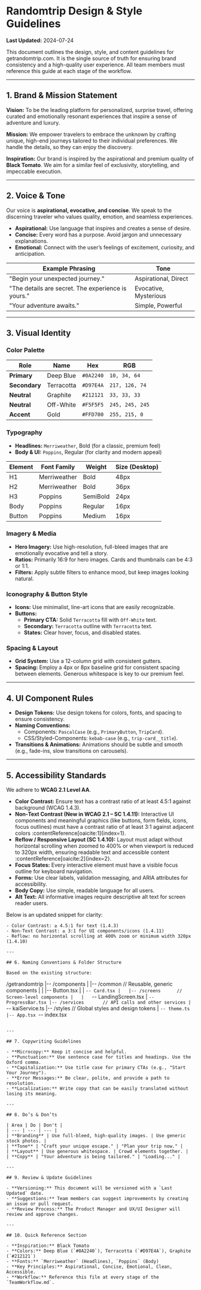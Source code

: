 # Randomtrip Design & Style Guidelines

**Last Updated:** 2024-07-24

This document outlines the design, style, and content guidelines for getrandomtrip.com. It is the single source of truth for ensuring brand consistency and a high-quality user experience. All team members must reference this guide at each stage of the workflow.

---

## 1. Brand & Mission Statement

**Vision:** To be the leading platform for personalized, surprise travel, offering curated and emotionally resonant experiences that inspire a sense of adventure and luxury.

**Mission:** We empower travelers to embrace the unknown by crafting unique, high-end journeys tailored to their individual preferences. We handle the details, so they can enjoy the discovery.

**Inspiration:** Our brand is inspired by the aspirational and premium quality of **Black Tomato**. We aim for a similar feel of exclusivity, storytelling, and impeccable execution.

---

## 2. Voice & Tone

Our voice is **aspirational, evocative, and concise**. We speak to the discerning traveler who values quality, emotion, and seamless experiences.

- **Aspirational:** Use language that inspires and creates a sense of desire.
- **Concise:** Every word has a purpose. Avoid jargon and unnecessary explanations.
- **Emotional:** Connect with the user’s feelings of excitement, curiosity, and anticipation.

| Example Phrasing | Tone |
| --- | --- |
| "Begin your unexpected journey." | Aspirational, Direct |
| "The details are secret. The experience is yours." | Evocative, Mysterious |
| "Your adventure awaits." | Simple, Powerful |

---

## 3. Visual Identity

### Color Palette

| Role | Name | Hex | RGB |
| --- | --- | --- | --- |
| **Primary** | Deep Blue | `#0A2240` | `10, 34, 64` |
| **Secondary** | Terracotta | `#D97E4A` | `217, 126, 74` |
| **Neutral** | Graphite | `#212121` | `33, 33, 33` |
| **Neutral** | Off-White | `#F5F5F5` | `245, 245, 245` |
| **Accent** | Gold | `#FFD700` | `255, 215, 0` |

### Typography

- **Headlines:** `Merriweather`, Bold (for a classic, premium feel)
- **Body & UI:** `Poppins`, Regular (for clarity and modern appeal)

| Element | Font Family | Weight | Size (Desktop) |
| --- | --- | --- | --- |
| H1 | Merriweather | Bold | 48px |
| H2 | Merriweather | Bold | 36px |
| H3 | Poppins | SemiBold | 24px |
| Body | Poppins | Regular | 16px |
| Button | Poppins | Medium | 16px |

### Imagery & Media

- **Hero Imagery:** Use high-resolution, full-bleed images that are emotionally evocative and tell a story.
- **Ratios:** Primarily 16:9 for hero images. Cards and thumbnails can be 4:3 or 1:1.
- **Filters:** Apply subtle filters to enhance mood, but keep images looking natural.

### Iconography & Button Style

- **Icons:** Use minimalist, line-art icons that are easily recognizable.
- **Buttons:**
    - **Primary CTA:** Solid `Terracotta` fill with `Off-White` text.
    - **Secondary:** `Terracotta` outline with `Terracotta` text.
    - **States:** Clear hover, focus, and disabled states.

### Spacing & Layout

- **Grid System:** Use a 12-column grid with consistent gutters.
- **Spacing:** Employ a 4px or 8px baseline grid for consistent spacing between elements. Generous whitespace is key to our premium feel.

---

## 4. UI Component Rules

- **Design Tokens:** Use design tokens for colors, fonts, and spacing to ensure consistency.
- **Naming Conventions:**
    - Components: `PascalCase` (e.g., `PrimaryButton`, `TripCard`).
    - CSS/Styled-Components: `kebab-case` (e.g., `trip-card__title`).
- **Transitions & Animations:** Animations should be subtle and smooth (e.g., fade-ins, slow transitions on carousels).

---

## 5. Accessibility Standards

We adhere to **WCAG 2.1 Level AA**.

- **Color Contrast:** Ensure text has a contrast ratio of at least 4.5:1 against background (WCAG 1.4.3).
- **Non‑Text Contrast (New in WCAG 2.1 – SC 1.4.11):** Interactive UI components and meaningful graphics (like buttons, form fields, icons, focus outlines) must have a contrast ratio of at least 3:1 against adjacent colors :contentReference[oaicite:1]{index=1}.
- **Reflow / Responsive Layout (SC 1.4.10):** Layout must adapt without horizontal scrolling when zoomed to 400% or when viewport is reduced to 320px width, ensuring readable text and accessible content :contentReference[oaicite:2]{index=2}.
- **Focus States:** Every interactive element must have a visible focus outline for keyboard navigation.
- **Forms:** Use clear labels, validation messaging, and ARIA attributes for accessibility.
- **Body Copy:** Use simple, readable language for all users.
- **Alt Text:** All informative images require descriptive alt text for screen reader users.

Below is an updated snippet for clarity:

```text
- Color Contrast: ≥ 4.5:1 for text (1.4.3)
- Non‑Text Contrast: ≥ 3:1 for UI components/icons (1.4.11)
- Reflow: no horizontal scrolling at 400% zoom or minimum width 320px (1.4.10)

---

## 6. Naming Conventions & Folder Structure

Based on the existing structure:

```
/getrandomtrip
|-- /components
|   |-- /common       // Reusable, generic components
|   |   |-- Button.tsx
|   |   `-- Card.tsx
|   |-- /screens      // Screen-level components
|   |   `-- LandingScreen.tsx
|   `-- ProgressBar.tsx
|-- /services       // API calls and other services
|   `-- kaiService.ts
|-- /styles         // Global styles and design tokens
|   `-- theme.ts
|-- App.tsx
`-- index.tsx
```

---

## 7. Copywriting Guidelines

- **Microcopy:** Keep it concise and helpful.
- **Punctuation:** Use sentence case for titles and headings. Use the Oxford comma.
- **Capitalization:** Use title case for primary CTAs (e.g., "Start Your Journey").
- **Error Messages:** Be clear, polite, and provide a path to resolution.
- **Localization:** Write copy that can be easily translated without losing its meaning.

---

## 8. Do’s & Don’ts

| Area | Do | Don't |
| --- | --- | --- |
| **Branding** | Use full-bleed, high-quality images. | Use generic stock photos. |
| **Tone** | "Craft your unique escape." | "Plan your trip now." |
| **Layout** | Use generous whitespace. | Crowd elements together. |
| **Copy** | "Your adventure is being tailored." | "Loading..." |

---

## 9. Review & Update Guidelines

- **Versioning:** This document will be versioned with a `Last Updated` date.
- **Suggestions:** Team members can suggest improvements by creating an issue or pull request.
- **Review Process:** The Product Manager and UX/UI Designer will review and approve changes.

---

## 10. Quick Reference Section

- **Inspiration:** Black Tomato
- **Colors:** Deep Blue (`#0A2240`), Terracotta (`#D97E4A`), Graphite (`#212121`)
- **Fonts:** `Merriweather` (Headlines), `Poppins` (Body)
- **Key Principles:** Aspirational, Concise, Emotional, Clean, Accessible.
- **Workflow:** Reference this file at every stage of the `TeamWorkflow.md`.
